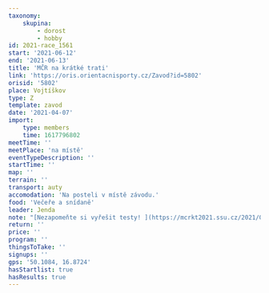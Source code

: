 ```yaml
---
taxonomy:
    skupina:
        - dorost
        - hobby
id: 2021-race_1561
start: '2021-06-12'
end: '2021-06-13'
title: 'MČR na krátké trati'
link: 'https://oris.orientacnisporty.cz/Zavod?id=5802'
orisid: '5802'
place: Vojtíškov
type: Z
template: zavod
date: '2021-04-07'
import:
    type: members
    time: 1617796802
meetTime: ''
meetPlace: 'na místě'
eventTypeDescription: ''
startTime: ''
map: ''
terrain: ''
transport: auty
accomodation: 'Na posteli v místě závodu.'
food: 'Večeře a snídaně'
leader: Jenda
note: "[Nezapomeňte si vyřešit testy! ](https://mcrkt2021.ssu.cz/2021/05/31/covidova-opatreni-podminky-ucasti/)\r\n[Doprava](https://docs.google.com/spreadsheets/d/1W9S6pKS_s_MA_NzcA01Q2oIXY2CfCOg2GTk9b0oH5tI/edit?usp=sharing)\r\n[Rozpis pokojů:](https://docs.google.com/spreadsheets/d/195m5Vrksz_0ZAfZWx3S-Lupcbosy1sl_QgBi5AJsrIg/edit#gid=0)"
return: ''
price: ''
program: ''
thingsToTake: ''
signups: ''
gps: '50.1084, 16.8724'
hasStartlist: true
hasResults: true
---
```


